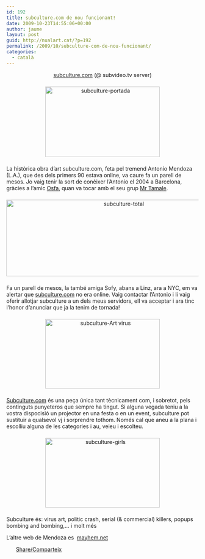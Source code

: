 ```yaml
---
id: 192
title: subculture.com de nou funcionant!
date: 2009-10-23T14:55:06+00:00
author: jaume
layout: post
guid: http://nualart.cat/?p=192
permalink: /2009/10/subculture-com-de-nou-funcionant/
categories:
  - català
---
```

<p style="text-align: center;">
  <a href="http://subculture.com" onclick="_gaq.push(['_trackEvent', 'outbound-article', 'http://subculture.com', 'subculture.com']);" >subculture.com</a> (@ subvideo.tv server)
</p>

<p style="text-align: center;">
  <img class="aligncenter size-medium wp-image-196" style="margin-top: 8px; margin-bottom: 8px;" title="subculture-portada" src="http://nualart.cat/wp-content/uploads/2009/10/subculture-portada-300x184.png" alt="subculture-portada" width="300" height="184" srcset="http://nualart.cat/wp-content/uploads/2009/10/subculture-portada-300x184.png 300w, http://nualart.cat/wp-content/uploads/2009/10/subculture-portada.png 944w" sizes="(max-width: 300px) 100vw, 300px" />
</p>

La històrica obra d&#8217;art subculture.com, feta pel tremend Antonio Mendoza (L.A.), que des dels primers 90 estava online, va caure fa un parell de mesos. Jo vaig tenir la sort de conèixer l&#8217;Antonio el 2004 a Barcelona, gràcies a l&#8217;amic <a href="http://hackitectura.net/osfa/" onclick="_gaq.push(['_trackEvent', 'outbound-article', 'http://hackitectura.net/osfa/', 'Osfa']);" >Osfa</a>, quan va tocar amb el seu grup <a href="http://www.mrtamale.com/" onclick="_gaq.push(['_trackEvent', 'outbound-article', 'http://www.mrtamale.com/', 'Mr Tamale']);" >Mr Tamale</a>.

<p style="text-align: center;">
  <img class="aligncenter size-medium wp-image-198" style="margin-top: 8px; margin-bottom: 8px;" title="subculture-total" src="http://nualart.cat/wp-content/uploads/2009/10/subculture-total-300x99.png" alt="subculture-total" width="600" height="200" />
</p>

Fa un parell de mesos, la també amiga Sofy, abans a Linz, ara a NYC, em va alertar que <a href="http://subculture.com" onclick="_gaq.push(['_trackEvent', 'outbound-article', 'http://subculture.com', 'subculture.com']);" >subculture.com</a> no era online. Vaig contactar l&#8217;Antonio i li vaig oferir allotjar subculture a un dels meus servidors, ell va acceptar i ara tinc l&#8217;honor d&#8217;anunciar que ja la tenim de tornada!

<p style="text-align: center;">
  <img class="aligncenter size-medium wp-image-197" style="margin-top: 8px; margin-bottom: 8px;" title="subculture-Art virus" src="http://nualart.cat/wp-content/uploads/2009/10/subculture-Art-virus-300x182.png" alt="subculture-Art virus" width="300" height="182" srcset="http://nualart.cat/wp-content/uploads/2009/10/subculture-Art-virus-300x182.png 300w, http://nualart.cat/wp-content/uploads/2009/10/subculture-Art-virus-1024x622.png 1024w, http://nualart.cat/wp-content/uploads/2009/10/subculture-Art-virus.png 1454w" sizes="(max-width: 300px) 100vw, 300px" />
</p>

<a href="http://subculture.com" onclick="_gaq.push(['_trackEvent', 'outbound-article', 'http://subculture.com', 'Subculture.com']);" >Subculture.com</a> és una peça única tant tècnicament com, i sobretot, pels continguts punyeteros que sempre ha tingut. Si alguna vegada teniu a la vostra dispocisió un projector en una festa o en un event, subculture pot sustituir a qualsevol vj i sorprendre tothom. Només cal que aneu a la plana i escolliu alguna de les categories i au, veieu i escolteu.

<p style="text-align: center;">
  <img class="aligncenter size-medium wp-image-199" style="margin-top: 8px; margin-bottom: 8px;" title="subculture-girls" src="http://nualart.cat/wp-content/uploads/2009/10/subculture-girls-300x182.png" alt="subculture-girls" width="300" height="182" srcset="http://nualart.cat/wp-content/uploads/2009/10/subculture-girls-300x182.png 300w, http://nualart.cat/wp-content/uploads/2009/10/subculture-girls-1024x622.png 1024w, http://nualart.cat/wp-content/uploads/2009/10/subculture-girls.png 1454w" sizes="(max-width: 300px) 100vw, 300px" />
</p>

Subculture és: virus art, politic crash, serial (& commercial) killers, popups bombing and bombing,&#8230; i molt més

L&#8217;altre web de Mendoza es  <a href="http://www.mayhem.net/" onclick="_gaq.push(['_trackEvent', 'outbound-article', 'http://www.mayhem.net/', 'mayhem.net ']);" >mayhem.net </a>

<div id="_mcePaste" style="overflow: hidden; position: absolute; left: -10000px; top: 181px; width: 1px; height: 1px;">
  http://www.mayhem.net/
</div>

<div class="addtoany_share_save_container addtoany_content_bottom">
  <div class="a2a_kit a2a_kit_size_32 addtoany_list a2a_target" id="wpa2a_23">
    <a href="https://www.addtoany.com/share" onclick="_gaq.push(['_trackEvent', 'outbound-article', 'https://www.addtoany.com/share', 'Share/Comparteix']);" class="a2a_dd addtoany_share_save"  style="background:url(http://nualart.cat/wp-content/plugins/add-to-any/share_16_16.png) no-repeat scroll 4px 0px;padding:0 0 0 25px;display:inline-block;height:16px;vertical-align:middle"><span>Share/Comparteix</span></a>
  </div>
</div>